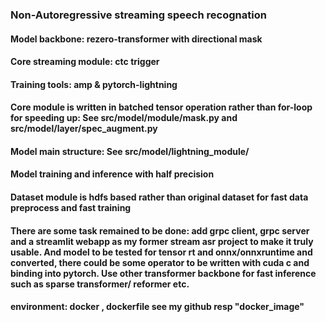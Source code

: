 ### Non-Autoregressive streaming speech recognation 

#### Model backbone: rezero-transformer with directional mask
#### Core streaming module: ctc trigger
#### Training tools: amp & pytorch-lightning 
#### Core module is written in batched tensor operation rather than for-loop for speeding up: See src/model/module/mask.py and src/model/layer/spec_augment.py
#### Model main structure: See src/model/lightning_module/
#### Model training and inference with half precision
#### Dataset module is hdfs based rather than original dataset for fast data preprocess and fast training
#### There are some task remained to be done: add grpc client, grpc server and a streamlit webapp as my former stream asr project to make it truly usable. And model to be tested for tensor rt and onnx/onnxruntime and converted, there could be some operator to be written with cuda c and binding into pytorch. Use other transformer backbone for fast inference such as sparse transformer/ reformer etc.

#### environment: docker , dockerfile see my github resp "docker_image"
